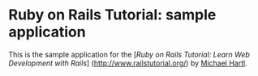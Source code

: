 # Ruby on Rails Tutorial: sample application

This is the sample application for the 
[*Ruby on Rails Tutorial: Learn Web Development with Rails*]
(http://www.railstutorial.org/)
by [Michael Hartl](http://www.michaelhartl.com/).
